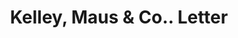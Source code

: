 ---
doi: 10.7916/D8MS54TV
date_other: '1901'
date_other_textual: '1901'
form: correspondence
genre:
- Letters (correspondence)
name:
- Kelley, Maus & Co.
object_in_context_url: https://biggert.cul.columbia.edu/items/view/ave_biggert_00216
subject_hierarchical_geographic:
- Chicago, Illinois, United States
subject_name:
- Kelley, Maus & Co.
title: Kelley, Maus & Co.. Letter
sort_title: Kelley, Maus & Co.. Letter
call_number: ave_biggert_00216
coordinates:
- 41.83694444444445,-87.68472222222222
pid: ave_biggert_00216
identifiers: ave_biggert_00216
thumbnail: false
permalink: /biggert/ave_biggert_00216/
layout: iiif-image-page
---